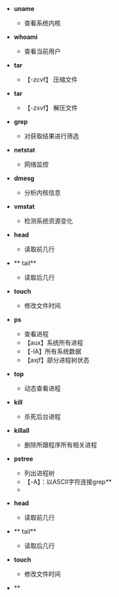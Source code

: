 - **uname**
	- 查看系统内核
- **whoami**
	- 查看当前用户
- **tar**
	- 【-zcvf】 压缩文件
- **tar**
	- 【-zxvf】 解压文件
- **grep**
	- 对获取结果进行筛选
- **netstat**
	- 网络监控
- **dmesg**
	- 分析内核信息
- **vmstat**
	- 检测系统资源变化
- **head**
	- 读取前几行
- ** tail**
	- 读取后几行
- **touch**
	- 修改文件时间
- **ps**
	- 查看进程
	- 【aux】系统所有进程
	- 【-lA】所有系统数据
	- 【axjf】部分进程树状态

- **top**
	- 动态查看进程
- **kill**
	- 杀死后台进程
- **killall**
	- 删除所跟程序所有相关进程
 - **pstree**
	 - 列出进程树
	 - 【-A】：以ASCII字符连接grep**
	- 
- **head**
	- 读取前几行
- ** tail**
	- 读取后几行
- **touch**
	- 修改文件时间
- **
<!--stackedit_data:
eyJoaXN0b3J5IjpbOTIyOTIxMzMzLC02OTgyMTUxMTQsLTEyMD
g0NDI3NzgsLTU1OTc5NzcwMiw3ODM1NTE2NzcsLTE5NTA3NzY1
NCwyMjcxOTY3NzQsLTIxNDM5ODgyMDMsNDc1OTU0MzYxLDkyOT
c3NDk5OCw5NzAxMTAxOTYsLTIwMjMyMzIwOTksMTIwOTg3MTkw
XX0=
-->